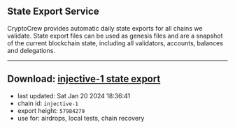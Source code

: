 ## State Export Service
CryptoCrew provides automatic daily state exports for all chains we validate. State export files can be used as genesis files and are a snapshot of the current blockchain state, including all validators, accounts, balances and delegations.

---
**Download: [injective-1 state export](https://dl.ccvalidators.com/SERVICE/injective/injective-1_export_57984279.json)**
---

- last updated: Sat Jan 20 2024 18:36:41
- chain id: `injective-1`
- export height: `57984279`
- use for: airdrops, local tests, chain recovery
